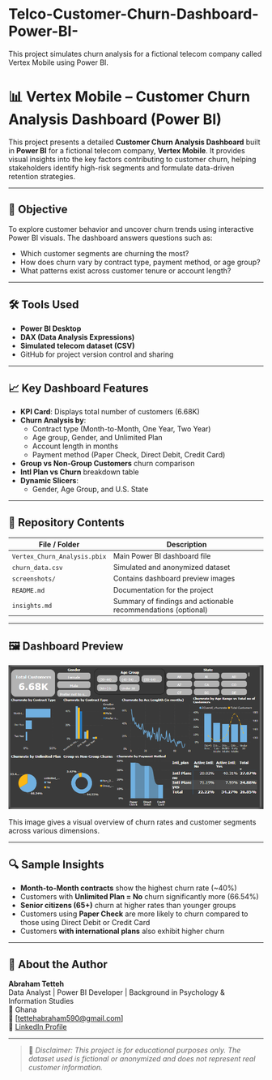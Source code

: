 # Telco-Customer-Churn-Dashboard-Power-BI-
This project simulates churn analysis for a fictional telecom company called Vertex Mobile using Power BI.



# 📊 Vertex Mobile – Customer Churn Analysis Dashboard (Power BI)

This project presents a detailed **Customer Churn Analysis Dashboard** built in **Power BI** for a fictional telecom company, **Vertex Mobile**. It provides visual insights into the key factors contributing to customer churn, helping stakeholders identify high-risk segments and formulate data-driven retention strategies.

---

## 🎯 Objective

To explore customer behavior and uncover churn trends using interactive Power BI visuals. The dashboard answers questions such as:

- Which customer segments are churning the most?
- How does churn vary by contract type, payment method, or age group?
- What patterns exist across customer tenure or account length?

---

## 🛠️ Tools Used

- **Power BI Desktop**
- **DAX (Data Analysis Expressions)**
- **Simulated telecom dataset (CSV)**
- GitHub for project version control and sharing

---

## 📈 Key Dashboard Features

- **KPI Card**: Displays total number of customers (6.68K)
- **Churn Analysis by**:
  - Contract type (Month-to-Month, One Year, Two Year)
  - Age group, Gender, and Unlimited Plan
  - Account length in months
  - Payment method (Paper Check, Direct Debit, Credit Card)
- **Group vs Non-Group Customers** churn comparison
- **Intl Plan vs Churn** breakdown table
- **Dynamic Slicers**:
  - Gender, Age Group, and U.S. State

---

## 📁 Repository Contents

| File / Folder | Description |
|---------------|-------------|
| `Vertex_Churn_Analysis.pbix` | Main Power BI dashboard file |
| `churn_data.csv` | Simulated and anonymized dataset |
| `screenshots/` | Contains dashboard preview images |
| `README.md` | Documentation for the project |
| `insights.md` | Summary of findings and actionable recommendations (optional) |

---

## 🖼️ Dashboard Preview

![Dashboard Screenshot](Vtx_screenshots/Dashboard.png)

This image gives a visual overview of churn rates and customer segments across various dimensions.

---

## 🔍 Sample Insights

- **Month-to-Month contracts** show the highest churn rate (~40%)
- Customers with **Unlimited Plan = No** churn significantly more (66.54%)
- **Senior citizens (65+)** churn at higher rates than younger groups
- Customers using **Paper Check** are more likely to churn compared to those using Direct Debit or Credit Card
- Customers **with international plans** also exhibit higher churn

---


## 👤 About the Author

**Abraham Tetteh**  
Data Analyst | Power BI Developer | Background in Psychology & Information Studies  
📍 Ghana  
📧 [tettehabraham590@gmail.com]  
🔗 [LinkedIn Profile](https://www.linkedin.com/in/abraham-tetteh-b03057350/)

---

> 🚨 *Disclaimer: This project is for educational purposes only. The dataset used is fictional or anonymized and does not represent real customer information.*


